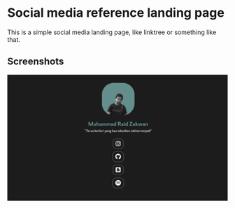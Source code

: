 
# Social media reference landing page

This is a simple social media landing page, like linktree or something like that.
## Screenshots

![Screenshot.png](Screenshot.png)

